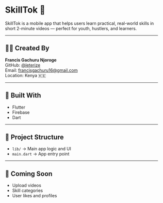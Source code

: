 # SkillTok 📱

SkillTok is a mobile app that helps users learn practical, real-world skills in short 2-minute videos — perfect for youth, hustlers, and learners.

---

## 👨‍💻 Created By

**Francis Gachuru Njoroge**  
GitHub: [@leterize](https://github.com/leterize)  
Email: francisgachuru16@gmail.com  
Location: Kenya 🇰🇪

---

## 🔧 Built With

- Flutter
- Firebase
- Dart

---

## 📂 Project Structure

- `lib/` → Main app logic and UI
- `main.dart` → App entry point

---

## 🚀 Coming Soon

- Upload videos
- Skill categories
- User likes and profiles
